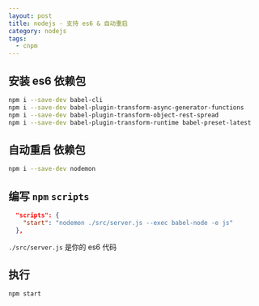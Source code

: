 ```yaml
---
layout: post
title: nodejs - 支持 es6 & 自动重启
category: nodejs
tags:
  - cnpm
---
```


## 安装 es6 依赖包

```bash
npm i --save-dev babel-cli
npm i --save-dev babel-plugin-transform-async-generator-functions
npm i --save-dev babel-plugin-transform-object-rest-spread
npm i --save-dev babel-plugin-transform-runtime babel-preset-latest
```

## 自动重启 依赖包

```bash
npm i --save-dev nodemon
```

## 编写 `npm` `scripts`

```json
  "scripts": {
    "start": "nodemon ./src/server.js --exec babel-node -e js"
  },
```

`./src/server.js` 是你的 es6 代码

## 执行

```bash
npm start
```
